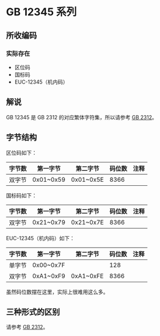 # GB 12345 系列

## 所收编码
### 实际存在
- 区位码
- 国标码
- EUC-12345（机内码）

## 解说
GB 12345 是 GB 2312 的对应繁体字符集，所以请参考 [GB 2312](https://github.com/mrhso/IshisashiEncoding/tree/master/%E7%BC%96%E7%A0%81/GB%202312)。

## 字节结构
区位码如下：

|字节数|第一字节|第二字节|码位数|注释|
|-|-|-|-|-|
|双字节|0x01~0x59|0x01~0x5E|8366||

国标码如下：

|字节数|第一字节|第二字节|码位数|注释|
|-|-|-|-|-|
|双字节|0x21~0x79|0x21~0x7E|8366||

EUC-12345（机内码）如下：

|字节数|第一字节|第二字节|码位数|注释|
|-|-|-|-|-|
|单字节|0x00~0x7F||128||
|双字节|0xA1~0xF9|0xA1~0xFE|8366||

虽然码位数摆在这里，实际上很难用这么多。

## 三种形式的区别
请参考 [GB 2312](https://github.com/mrhso/IshisashiEncoding/blob/master/%E7%BC%96%E7%A0%81/GB%202312/README.md#%E5%8C%BA%E4%BD%8D%E7%A0%81)。
